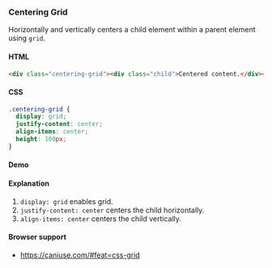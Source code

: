 ### Centering Grid

Horizontally and vertically centers a child element within a parent element using `grid`.

#### HTML

```html
<div class="centering-grid"><div class="child">Centered content.</div></div>
```

#### CSS

```css
.centering-grid {
  display: grid;
  justify-content: center;
  align-items: center;
  height: 100px;
}
```

#### Demo

#### Explanation

1. `display: grid` enables grid.
2. `justify-content: center` centers the child horizontally.
3. `align-items: center` centers the child vertically.

#### Browser support

- https://caniuse.com/#feat=css-grid

<!-- tags: layout -->
